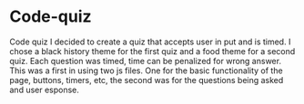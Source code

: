 # Code-quiz
Code quiz 
I decided to create a quiz that accepts user in put and is timed.
I chose a black history theme for the first quiz and a food theme for a second quiz.
Each question was timed, time can be penalized for wrong answer.
This was a first in using two js files. One for the basic functionality of the page, buttons, timers, etc, the second was for the questions being asked and user esponse.

